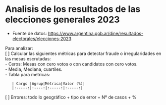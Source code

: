 # Analisis de los resultados de las elecciones generales 2023

* Fuente de datos: https://www.argentina.gob.ar/dine/resultados-electorales/elecciones-2023

Para analizar:  
[ ] Calcular las siguientes métricas para detectar fraude o irregularidades en las mesas escrutadas:   
     - Ceros: Mesas con cero votos o con candidatos con cero votos.   
     - Media, Mediana, cuartiles.  
     - Tabla para metricas:   
         
       | Cargo |Agrup|Métrica|Valor (%)|
       |:-----:|:----:|:-----:|:-----:|   

[ ] Errores: todo lo geográfico + tipo de error + Nº de casos + %  
